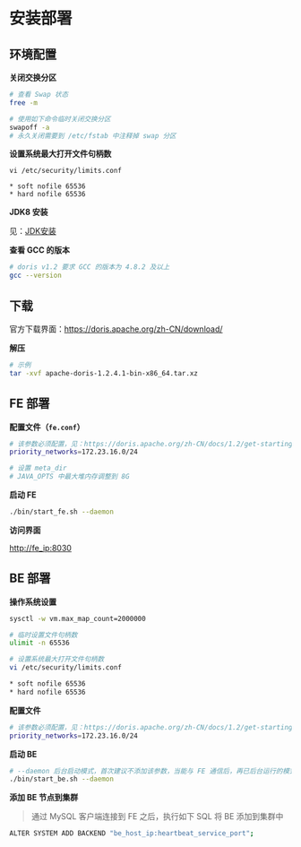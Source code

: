 # 安装部署

## 环境配置

**关闭交换分区**

```sh
# 查看 Swap 状态
free -m

# 使用如下命令临时关闭交换分区
swapoff -a
# 永久关闭需要到 /etc/fstab 中注释掉 swap 分区
```

**设置系统最大打开文件句柄数**

```
vi /etc/security/limits.conf

* soft nofile 65536
* hard nofile 65536
```

<!--

**时钟同步**

见[时钟同步](../../linux/NTP服务.md)

-->

**JDK8 安装**

见：[JDK安装](../../java/安装部署.md)

**查看 GCC 的版本**

```sh
# doris v1.2 要求 GCC 的版本为 4.8.2 及以上
gcc --version
```

## 下载

官方下载界面：<https://doris.apache.org/zh-CN/download/>

**解压**

```sh
# 示例
tar -xvf apache-doris-1.2.4.1-bin-x86_64.tar.xz
```

## FE 部署

**配置文件（`fe.conf`）**

```sh
# 该参数必须配置，见：https://doris.apache.org/zh-CN/docs/1.2/get-starting/
priority_networks=172.23.16.0/24

# 设置 meta_dir
# JAVA_OPTS 中最大堆内存调整到 8G
```

**启动 FE**

```sh
./bin/start_fe.sh --daemon
```

**访问界面**

<http://fe_ip:8030>

## BE 部署

**操作系统设置**

```sh
sysctl -w vm.max_map_count=2000000

# 临时设置文件句柄数
ulimit -n 65536

# 设置系统最大打开文件句柄数
vi /etc/security/limits.conf

* soft nofile 65536
* hard nofile 65536
```

**配置文件**

```sh
# 该参数必须配置，见：https://doris.apache.org/zh-CN/docs/1.2/get-starting/
priority_networks=172.23.16.0/24
```

**启动 BE**

```sh
# --daemon 后台启动模式，首次建议不添加该参数，当能与 FE 通信后，再已后台运行的模式进行启动
./bin/start_be.sh --daemon
```

**添加 BE 节点到集群**

> 通过 MySQL 客户端连接到 FE 之后，执行如下 SQL 将 BE 添加到集群中

```sh
ALTER SYSTEM ADD BACKEND "be_host_ip:heartbeat_service_port";
```
